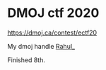 # DMOJ ctf 2020

<https://dmoj.ca/contest/ectf20>

My dmoj handle [Rahul_](https://dmoj.ca/user/Rahul_)

Finished 8th.  

